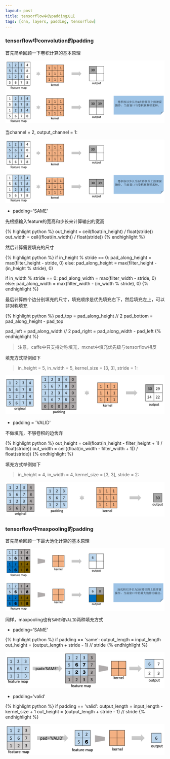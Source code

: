 ```yaml
---
layout: post
title: tensorflow中的padding方式
tags: [cnn, layers, padding, tensorflow]
---
```


### tensorflow中convolution的padding

首先简单回顾一下卷积计算的基本原理

![conv1](/images/posts/2018-04-12/conv1.PNG)

当channel = 2, output_channel = 1:

![conv1](/images/posts/2018-04-12/conv1.PNG)

- padding='SAME'

先根据输入feature的宽高和步长来计算输出的宽高

{% highlight python %}
out_height = ceil(float(in_height) / float(stride))
out_width = ceil((float(in_width)) / float(stride))
{% endhighlight %}

然后计算需要填充的尺寸

{% highlight python %}
if in_height % stride == 0:
    pad_along_height = max(filter_height - stride, 0)
else:
    pad_along_height = max(filter_height - (in_height % stride), 0)

if in_width % stride == 0:
    pad_along_width = max(filter_width - stride, 0)
else:
    pad_along_width = max(filter_width - (in_width % stride), 0)
{% endhighlight %}

最后计算四个边分别填充的尺寸，填充顺序是优先填充右下，然后填充左上，可以非对称填充

{% highlight python %}
pad_top = pad_along_height // 2
pad_bottom = pad_along_height - pad_top

pad_left = pad_along_width // 2
pad_right = pad_along_width - pad_left
{% endhighlight %}

> 注意，caffe中只支持对称填充，mxnet中填充优先级与tensorflow相反

填充方式举例如下

> in_height = 5, in_width = 5, kernel_size = [3, 3], stride = 1:

![padding_same_1](/images/posts/2018-04-12/padding_same_1.PNG)

- padding = 'VALID'

不做填充，不够卷积的边舍弃

{% highlight python %}
out_height = ceil(float(in_height - filter_height + 1) / float(stride))
out_width = ceil((float(in_width - filter_width + 1)) / float(stride))
{% endhighlight %}

填充方式举例如下

> in_height = 4, in_width = 4, kernel_size = [3, 3], stride = 2:

![padding_valid_1](/images/posts/2018-04-12/padding_valid_1.PNG)

### tensorflow中maxpooling的padding

首先简单回顾一下最大池化计算的基本原理

![maxpooling_1](/images/posts/2018-04-12/maxpooling_1.PNG)

同样，maxpooling也有`SAME`和`VALID`两种填充方式

- padding='SAME'

{% highlight python %}
if padding == 'same':
    output_length = input_length
out_height = (output_length + stride - 1) // stride
{% endhighlight %}

![maxpooling_2](/images/posts/2018-04-12/maxpooling_2.PNG)

- padding='valid'

{% highlight python %}
if padding == 'valid':
    output_length = input_length - kernel_size + 1
out_height = (output_length + stride - 1) // stride
{% endhighlight %}

![maxpooling_3](/images/posts/2018-04-12/maxpooling_3.PNG)
